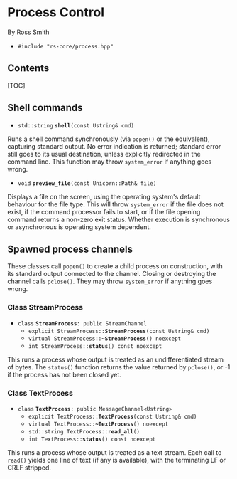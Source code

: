 # Process Control #

By Ross Smith

* `#include "rs-core/process.hpp"`

## Contents ##

[TOC]

## Shell commands ##

* `std::string` **`shell`**`(const Ustring& cmd)`

Runs a shell command synchronously (via `popen()` or the equivalent),
capturing standard output. No error indication is returned; standard error
still goes to its usual destination, unless explicitly redirected in the
command line. This function may throw `system_error` if anything goes wrong.

* `void` **`preview_file`**`(const Unicorn::Path& file)`

Displays a file on the screen, using the operating system's default behaviour
for the file type. This will throw `system_error` if the file does not exist,
if the command processor fails to start, or if the file opening command
returns a non-zero exit status. Whether execution is synchronous or
asynchronous is operating system dependent.

## Spawned process channels ##

These classes call `popen()` to create a child process on construction, with
its standard output connected to the channel. Closing or destroying the
channel calls `pclose()`. They may throw `system_error` if anything goes
wrong.

### Class StreamProcess ###

* `class` **`StreamProcess`**`: public StreamChannel`
    * `explicit StreamProcess::`**`StreamProcess`**`(const Ustring& cmd)`
    * `virtual StreamProcess::`**`~StreamProcess`**`() noexcept`
    * `int StreamProcess::`**`status`**`() const noexcept`

This runs a process whose output is treated as an undifferentiated stream of
bytes. The `status()` function returns the value returned by `pclose()`, or -1
if the process has not been closed yet.

### Class TextProcess ###

* `class` **`TextProcess`**`: public MessageChannel<Ustring>`
    * `explicit TextProcess::`**`TextProcess`**`(const Ustring& cmd)`
    * `virtual TextProcess::`**`~TextProcess`**`() noexcept`
    * `std::string TextProcess::`**`read_all`**`()`
    * `int TextProcess::`**`status`**`() const noexcept`

This runs a process whose output is treated as a text stream. Each call to
`read()` yields one line of text (if any is available), with the terminating
LF or CRLF stripped.

